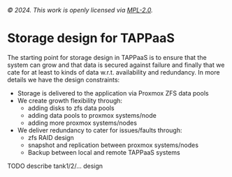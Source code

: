 *© 2024. This work is openly licensed via [MPL-2.0](https://mozilla.org/MPL/2.0/.).*

# Storage design for TAPPaaS

The starting point for storage design in TAPPaaS is to ensure that the system can grow and that data is secured against failure and finally that we cate for at least to kinds of data w.r.t. availability and redundancy. In more details we have the design constraints:

- Storage is delivered to the application via Proxmox ZFS data pools
- We create growth flexibility through:
  - adding disks to zfs data pools
  - adding data pools to proxmox systems/node
  - adding more proxmox systems/nodes
- We deliver redundancy to cater for issues/faults through:
  - zfs RAID design
  - snapshot and replication between proxmox systems/nodes
  - Backup between local and remote TAPPaaS systems

TODO describe tank1/2/... design


